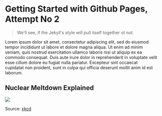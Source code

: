 # Getting Started with Github Pages, Attempt No 2

> We'll see, if the Jekyll's style will pull itself together ot not.

Lorem ipsum dolor sit amet, consectetur adipiscing elit, sed do eiusmod tempor incididunt ut labore et dolore magna aliqua. Ut enim ad minim veniam, quis nostrud exercitation ullamco laboris nisi ut aliquip ex ea commodo consequat. Duis aute irure dolor in reprehenderit in voluptate velit esse cillum dolore eu fugiat nulla pariatur. Excepteur sint occaecat cupidatat non proident, sunt in culpa qui officia deserunt mollit anim id est laborum.

## Nuclear Meltdown Explained

![](https://imgs.xkcd.com/comics/chernobyl.png)

Source: [xkcd](https://xkcd.com/2163/)
